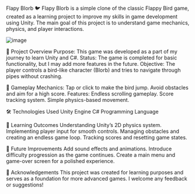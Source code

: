 Flapy Blorb 🐦
Flapy Blorb is a simple clone of the classic Flappy Bird game, created as a learning project to improve my skills in game development using Unity. The main goal of this project is to understand game mechanics, physics, and player interactions.

![image](https://github.com/user-attachments/assets/121768fc-3d54-45be-9a7b-b946889d1dbd)


📌 Project Overview
Purpose: This game was developed as a part of my journey to learn Unity and C#.
Status: The game is completed for basic functionality, but I may add more features in the future.
Objective: The player controls a bird-like character (Blorb) and tries to navigate through pipes without crashing.

🚀 Gameplay
Mechanics:
Tap or click to make the bird jump.
Avoid obstacles and aim for a high score.
Features:
Endless scrolling gameplay.
Score tracking system.
Simple physics-based movement.

🛠️ Technologies Used
Unity Engine
C# Programming Language

🎯 Learning Outcomes
Understanding Unity’s 2D physics system.
Implementing player input for smooth controls.
Managing obstacles and creating an endless game loop.
Tracking scores and resetting game states.

🙌 Future Improvements
Add sound effects and animations.
Introduce difficulty progression as the game continues.
Create a main menu and game-over screen for a polished experience.

📝 Acknowledgements
This project was created for learning purposes and serves as a foundation for more advanced games. I welcome any feedback or suggestions!
